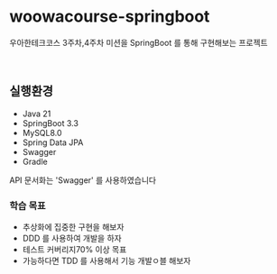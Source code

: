 # woowacourse-springboot
우아한테크코스 3주차,4주차 미션을 SpringBoot 를 통해 구현해보는 프로젝트

<br>

## 실행환경
+ Java 21
+ SpringBoot 3.3
+ MySQL8.0
+ Spring Data JPA
+ Swagger
+ Gradle

API 문서화는 'Swagger' 를 사용하였습니다 <br>


### 학습 목표
- 추상화에 집중한 구현을 해보자
- DDD 를 사용하여 개발을 하자
- 테스트 커버리지70% 이상 목표
- 가능하다면 TDD 를 사용해서 기능 개발ㅇ블 해보자